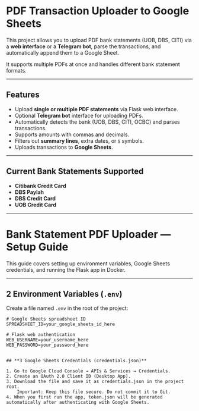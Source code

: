 # PDF Transaction Uploader to Google Sheets

This project allows you to upload PDF bank statements (UOB, DBS, CITI) via a **web interface** or a **Telegram bot**, parse the transactions, and automatically append them to a Google Sheet.  

It supports multiple PDFs at once and handles different bank statement formats.

---

## Features

- Upload **single or multiple PDF statements** via Flask web interface.  
- Optional **Telegram bot** interface for uploading PDFs.  
- Automatically detects the bank (UOB, DBS, CITI, OCBC) and parses transactions.  
- Supports amounts with commas and decimals.  
- Filters out **summary lines**, extra dates, or `$` symbols.  
- Uploads transactions to **Google Sheets**.  

---

## Current Bank Statements Supported

- **Citibank Credit Card**  
- **DBS Paylah**  
- **DBS Credit Card**  
- **UOB Credit Card**  

---

# Bank Statement PDF Uploader — Setup Guide

This guide covers setting up environment variables, Google Sheets credentials, and running the Flask app in Docker.

---

## **2 Environment Variables (`.env`)**

Create a file named `.env` in the root of the project:

```dotenv
# Google Sheets spreadsheet ID
SPREADSHEET_ID=your_google_sheets_id_here

# Flask web authentication
WEB_USERNAME=your_username_here
WEB_PASSWORD=your_password_here


## **3 Google Sheets Credentials (credentials.json)**

1. Go to Google Cloud Console → APIs & Services → Credentials.
2. Create an OAuth 2.0 Client ID (Desktop App).
3. Download the file and save it as credentials.json in the project root.
    Important: Keep this file secure. Do not commit it to Git.
4. When you first run the app, token.json will be generated automatically after authenticating with Google Sheets.